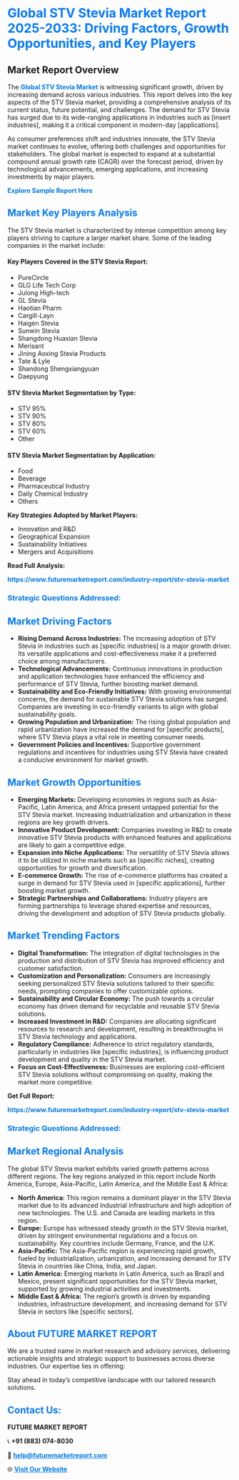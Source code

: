 <h1 style="color: #007BFF;">Global STV Stevia Market Report 2025-2033: Driving Factors, Growth Opportunities, and Key Players</h1>

<section id="overview">
<h2>Market Report Overview</h2>
<p>The <a href="https://www.futuremarketreport.com/industry-report/stv-stevia-market" style="color: #007BFF; text-decoration: none;"><strong>Global STV Stevia Market</strong></a> is witnessing significant growth, driven by increasing demand across various industries. This report delves into the key aspects of the STV Stevia market, providing a comprehensive analysis of its current status, future potential, and challenges. The demand for STV Stevia has surged due to its wide-ranging applications in industries such as [insert industries], making it a critical component in modern-day [applications].</p>
<p>As consumer preferences shift and industries innovate, the STV Stevia market continues to evolve, offering both challenges and opportunities for stakeholders. The global market is expected to expand at a substantial compound annual growth rate (CAGR) over the forecast period, driven by technological advancements, emerging applications, and increasing investments by major players.</p>
</section>

<section id="overview">
<p><a href="https://www.futuremarketreport.com/request-sample/reportId=89574" style="color: #007BFF; text-decoration: none;"><strong>Explore Sample Report Here</strong></a></p>
</section>

<section id="key-players">
<h2 style="color: #007BFF;">Market Key Players Analysis</h2>
<p>The STV Stevia market is characterized by intense competition among key players striving to capture a larger market share. Some of the leading companies in the market include:</p>
<h4>Key Players Covered in the STV Stevia Report:</h4>
<ul><li>PureCircle</li><li>GLG Life Tech Corp</li><li>Julong High-tech</li><li>GL Stevia</li><li>Haotian Pharm</li><li>Cargill-Layn</li><li>Haigen Stevia</li><li>Sunwin Stevia</li><li>Shangdong Huaxian Stevia</li><li>Merisant</li><li>Jining Aoxing Stevia Products</li><li>Tate &amp; Lyle</li><li>Shandong Shengxiangyuan</li><li>Daepyung</li></ul>
<h4>STV Stevia Market Segmentation by Type:</h4>
<ul><li>STV 95%</li><li>STV 90%</li><li>STV 80%</li><li>STV 60%</li><li>Other</li></ul>

<h4>STV Stevia Market Segmentation by Application:</h4>
<ul><li>Food</li><li>Beverage</li><li>Pharmaceutical Industry</li><li>Daily Chemical Industry</li><li>Others</li></ul>
<p><strong>Key Strategies Adopted by Market Players:</strong></p>
<ul>
<li>Innovation and R&D</li>
<li>Geographical Expansion</li>
<li>Sustainability Initiatives</li>
<li>Mergers and Acquisitions</li>
</ul>
</section>

<section>
<p><strong>Read Full Analysis: </strong></p><a href="https://www.futuremarketreport.com/industry-report/stv-stevia-market" style="color: #007BFF; text-decoration: none;"><strong>https://www.futuremarketreport.com/industry-report/stv-stevia-market</strong></a>
<h3 style="color: #007BFF;">Strategic Questions Addressed:</h3>
</section>

<section id="driving-factors">
<h2 style="color: #007BFF;">Market Driving Factors</h2>
<ul>
<li><strong>Rising Demand Across Industries:</strong> The increasing adoption of STV Stevia in industries such as [specific industries] is a major growth driver. Its versatile applications and cost-effectiveness make it a preferred choice among manufacturers.</li>
<li><strong>Technological Advancements:</strong> Continuous innovations in production and application technologies have enhanced the efficiency and performance of STV Stevia, further boosting market demand.</li>
<li><strong>Sustainability and Eco-Friendly Initiatives:</strong> With growing environmental concerns, the demand for sustainable STV Stevia solutions has surged. Companies are investing in eco-friendly variants to align with global sustainability goals.</li>
<li><strong>Growing Population and Urbanization:</strong> The rising global population and rapid urbanization have increased the demand for [specific products], where STV Stevia plays a vital role in meeting consumer needs.</li>
<li><strong>Government Policies and Incentives:</strong> Supportive government regulations and incentives for industries using STV Stevia have created a conducive environment for market growth.</li>
</ul>
</section>

<section id="growth-opportunities">
<h2 style="color: #007BFF;">Market Growth Opportunities</h2>
<ul>
<li><strong>Emerging Markets:</strong> Developing economies in regions such as Asia-Pacific, Latin America, and Africa present untapped potential for the STV Stevia market. Increasing industrialization and urbanization in these regions are key growth drivers.</li>
<li><strong>Innovative Product Development:</strong> Companies investing in R&D to create innovative STV Stevia products with enhanced features and applications are likely to gain a competitive edge.</li>
<li><strong>Expansion into Niche Applications:</strong> The versatility of STV Stevia allows it to be utilized in niche markets such as [specific niches], creating opportunities for growth and diversification.</li>
<li><strong>E-commerce Growth:</strong> The rise of e-commerce platforms has created a surge in demand for STV Stevia used in [specific applications], further boosting market growth.</li>
<li><strong>Strategic Partnerships and Collaborations:</strong> Industry players are forming partnerships to leverage shared expertise and resources, driving the development and adoption of STV Stevia products globally.</li>
</ul>
</section>

<section id="trending-factors">
<h2 style="color: #007BFF;">Market Trending Factors</h2>
<ul>
<li><strong>Digital Transformation:</strong> The integration of digital technologies in the production and distribution of STV Stevia has improved efficiency and customer satisfaction.</li>
<li><strong>Customization and Personalization:</strong> Consumers are increasingly seeking personalized STV Stevia solutions tailored to their specific needs, prompting companies to offer customizable options.</li>
<li><strong>Sustainability and Circular Economy:</strong> The push towards a circular economy has driven demand for recyclable and reusable STV Stevia solutions.</li>
<li><strong>Increased Investment in R&D:</strong> Companies are allocating significant resources to research and development, resulting in breakthroughs in STV Stevia technology and applications.</li>
<li><strong>Regulatory Compliance:</strong> Adherence to strict regulatory standards, particularly in industries like [specific industries], is influencing product development and quality in the STV Stevia market.</li>
<li><strong>Focus on Cost-Effectiveness:</strong> Businesses are exploring cost-efficient STV Stevia solutions without compromising on quality, making the market more competitive.</li>
</ul>
</section>

<section>
<p><strong>Get Full Report: </strong></p><a href="https://www.futuremarketreport.com/industry-report/stv-stevia-market" style="color: #007BFF; text-decoration: none;"><strong>https://www.futuremarketreport.com/industry-report/stv-stevia-market</strong></a>
<h3 style="color: #007BFF;">Strategic Questions Addressed:</h3>
</section>


<section id="regional-analysis">
<h2 style="color: #007BFF;">Market Regional Analysis</h2>
<p>The global STV Stevia market exhibits varied growth patterns across different regions. The key regions analyzed in this report include North America, Europe, Asia-Pacific, Latin America, and the Middle East & Africa:</p>
<ul>
<li><strong>North America:</strong> This region remains a dominant player in the STV Stevia market due to its advanced industrial infrastructure and high adoption of new technologies. The U.S. and Canada are leading markets in this region.</li>
<li><strong>Europe:</strong> Europe has witnessed steady growth in the STV Stevia market, driven by stringent environmental regulations and a focus on sustainability. Key countries include Germany, France, and the U.K.</li>
<li><strong>Asia-Pacific:</strong> The Asia-Pacific region is experiencing rapid growth, fueled by industrialization, urbanization, and increasing demand for STV Stevia in countries like China, India, and Japan.</li>
<li><strong>Latin America:</strong> Emerging markets in Latin America, such as Brazil and Mexico, present significant opportunities for the STV Stevia market, supported by growing industrial activities and investments.</li>
<li><strong>Middle East & Africa:</strong> The region’s growth is driven by expanding industries, infrastructure development, and increasing demand for STV Stevia in sectors like [specific sectors].</li>
</ul>
</section>

<footer>
<h2 style="color: #007BFF;">About FUTURE MARKET REPORT</h2>
<p>We are a trusted name in market research and advisory services, delivering actionable insights and strategic support to businesses across diverse industries. Our expertise lies in offering:</p>

<p>Stay ahead in today’s competitive landscape with our tailored research solutions.</p>

<h2 style="color: #007BFF;">Contact Us:</h2>
<p><strong>FUTURE MARKET REPORT</strong></p>
<p>📞 <strong>+91 (883) 074-8030</strong></p>
<p>📧 <strong><a href="mailto:help@futuremarketreport.com" style="color: #007BFF;">help@futuremarketreport.com</a></strong></p>
<p>🌐 <strong><a href="https://www.futuremarketreport.com/" style="color: #007BFF;">Visit Our Website</a></strong></p>
</footer>